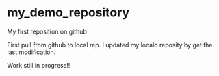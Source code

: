 # my_demo_repository
My first reposition on github

First pull from github to local rep.
I updated my localo reposity by get the last modification.

Work still in progress!!
